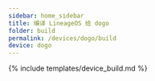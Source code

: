 ```yaml
---
sidebar: home_sidebar
title: 编译 LineageOS 给 dogo
folder: build
permalink: /devices/dogo/build
device: dogo
---
```

{% include templates/device_build.md %}
